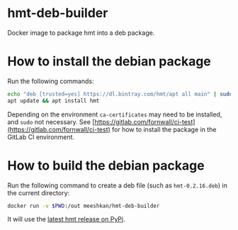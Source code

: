 # hmt-deb-builder
Docker image to package hmt into a deb package.

# How to install the debian package
Run the following commands:

```sh
echo "deb [trusted=yes] https://dl.bintray.com/hmt/apt all main" | sudo tee -a /etc/apt/sources.list
apt update && apt install hmt
```

Depending on the environment `ca-certificates` may need to be installed, and `sudo` not necessary. See [https://gitlab.com/fornwall/ci-test](https://gitlab.com/fornwall/ci-test) for how to install the package in the GitLab CI environment.

# How to build the debian package
Run the following command to create a deb file (such as `hmt-0.2.16.deb`) in the current directory:

```sh
docker run -v $PWD:/out meeshkan/hmt-deb-builder
```

It will use the [latest hmt release on PyPi](https://pypi.org/project/hmt/).

